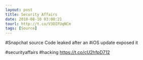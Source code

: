 ```yaml
---
layout: post
title: Security Affairs
date: 2018-08-10 03:00:21
tourl: http://t.co/V3OIFUqNCm
tags: [Source]
---
```

#Snapchat source Code leaked after an #iOS update exposed it

#securityaffairs #hacking https://t.co/cU2hfpD712